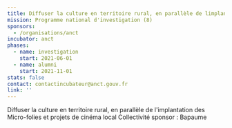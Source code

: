 ```yaml
---
title: Diffuser la culture en territoire rural, en parallèle de limplantation des Micro-folies et projets de cinéma local
mission: Programme national d'investigation (8)
sponsors:
  - /organisations/anct
incubator: anct
phases:
  - name: investigation
    start: 2021-06-01
  - name: alumni
    start: 2021-11-01
stats: false
contact: contactincubateur@anct.gouv.fr
link: ''
---
```

Diffuser la culture en territoire rural, en parallèle de l'implantation des Micro-folies et projets de cinéma local
Collectivité sponsor : Bapaume
